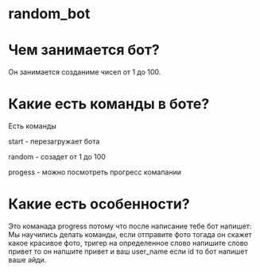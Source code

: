 # random_bot

# Чем занимается  бот?
Он занимается созданиме чисел от 1 до 100.
# Какие есть команды в боте?
Есть команды

start - перезагружает бота 

random - созадет от 1 до 100

progess - можно посмотреть прогресс комапании 

# Какие есть особенности?
Это команада progress потому что после написание тебе бот напишет: Мы научились делать команды, если отправите фото тогада он скажет какое красивое фото, тригер на определенное слово напишите слово привет то он напшите привет и ваш user_name если  id то бот напишет ваше айди.